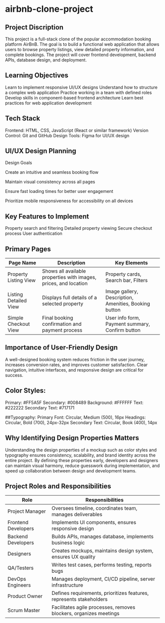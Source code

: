 # airbnb-clone-project
## Project Discription

This project is a full-stack clone of the popular accommodation booking platform AirBnB. The goal is to build a functional web application that allows users to browse property listings, view detailed property information, and complete bookings. The project will cover frontend development, backend APIs, database design, and deployment.

## Learning Objectives

Learn to implement responsive UI/UX designs
Understand how to structure a complex web application
Practice working in a team with defined roles
Develop skills in component-based frontend architecture
Learn best practices for web application development

## Tech Stack

Frontend: HTML, CSS, JavaScript (React or similar framework)
Version Control: Git and GitHub
Design Tools: Figma for UI/UX design

## UI/UX Design Planning
Design Goals

Create an intuitive and seamless booking flow

Maintain visual consistency across all pages

Ensure fast loading times for better user engagement

Prioritize mobile responsiveness for accessibility on all devices

## Key Features to Implement
Property search and filtering
Detailed property viewing
Secure checkout process
User authentication

## Primary Pages

| Page Name              | Description                                                      | Key Elements                                          |
|------------------------|------------------------------------------------------------------|-------------------------------------------------------|
| Property Listing View  | Shows all available properties with images, prices, and location | Property cards, Search bar, Filters                   |
| Listing Detailed View  | Displays full details of a selected property                     | Image gallery, Description, Amenities, Booking button |
| Simple Checkout View   | Final booking confirmation and payment process                   | User info form, Payment summary, Confirm button       |


## Importance of User-Friendly Design
A well-designed booking system reduces friction in the user journey, increases conversion rates, and improves customer satisfaction. Clear navigation, intuitive interfaces, and responsive design are critical for success.

## Color Styles:

Primary: #FF5A5F
Secondary: #008489
Background: #FFFFFF
Text: #222222
Secondary Text: #717171


##Typography:
Primary Font: Circular, Medium (500), 16px
Headings: Circular, Bold (700), 24px-32px
Secondary Text: Circular, Book (400), 14px

## Why Identifying Design Properties Matters

Understanding the design properties of a mockup such as color styles and typography  ensures consistency, scalability, and brand identity across the entire project. By defining these properties early, developers and designers can maintain visual harmony, reduce guesswork during implementation, and speed up collaboration between design and development teams.

## Project Roles and Responsibilities 
| Role              | Responsibilities                                                        |
|-------------------|-------------------------------------------------------------------------|
| Project Manager   | Oversees timeline, coordinates team, manages deliverables               |
| Frontend Developers | Implements UI components, ensures responsive design                    |
| Backend Developers  | Builds APIs, manages database, implements business logic               |
| Designers         | Creates mockups, maintains design system, ensures UX quality           |
| QA/Testers        | Writes test cases, performs testing, reports bugs                      |
| DevOps Engineers  | Manages deployment, CI/CD pipeline, server infrastructure              |
| Product Owner     | Defines requirements, prioritizes features, represents stakeholders    |
| Scrum Master      | Facilitates agile processes, removes blockers, organizes meetings      |

